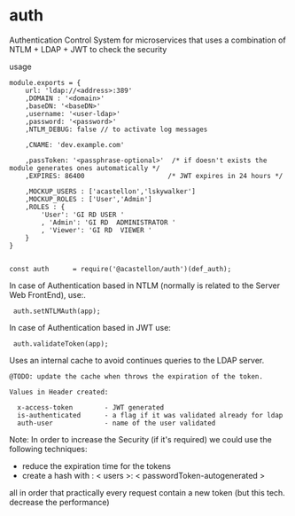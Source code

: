 # auth
Authentication Control System for microservices that uses a combination of 
NTLM + LDAP + JWT to check  the security

usage

    module.exports = {
        url: 'ldap://<address>:389'
        ,DOMAIN : '<domain>'
        ,baseDN: '<baseDN>'
        ,username: '<user-ldap>'
        ,password: '<password>'
        ,NTLM_DEBUG: false // to activate log messages 
    
        ,CNAME: 'dev.example.com'
        
        ,passToken: '<passphrase-optional>'  /* if doesn't exists the module generates ones automatically */
        ,EXPIRES: 86400                     /* JWT expires in 24 hours */
        
        ,MOCKUP_USERS : ['acastellon','lskywalker']
        ,MOCKUP_ROLES : ['User','Admin']
        ,ROLES : {
            'User': 'GI RD USER '
            , 'Admin': 'GI RD  ADMINISTRATOR '
            , 'Viewer': 'GI RD  VIEWER '
        }
    }


    const auth      = require('@acastellon/auth')(def_auth);
    
In case of Authentication based in NTLM (normally is related to the Server Web FrontEnd), use:.

     auth.setNTLMAuth(app);
     
In case of Authentication based in JWT use:

     auth.validateToken(app);

Uses an internal cache to avoid continues queries to the LDAP server. 

    @TODO: update the cache when throws the expiration of the token.      
    
    Values in Header created:
    
      x-access-token        - JWT generated 
      is-authenticated      - a flag if it was validated already for ldap 
      auth-user             - name of the user validated
    
Note: In order to increase the Security (if it's required) we could use the following techniques:
     
 - reduce the expiration time for the tokens
 - create a hash with : < users >: < passwordToken-autogenerated > 
     
all in order that practically every request contain a new token (but this tech. decrease the performance)
    